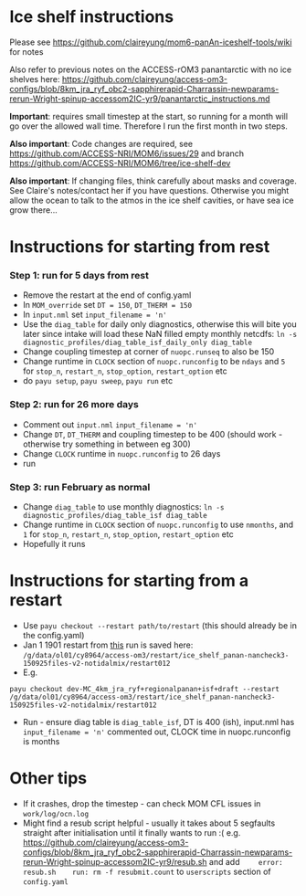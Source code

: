 # Ice shelf instructions

Please see https://github.com/claireyung/mom6-panAn-iceshelf-tools/wiki for notes

Also refer to previous notes on the ACCESS-rOM3 panantarctic with no ice shelves here: https://github.com/claireyung/access-om3-configs/blob/8km_jra_ryf_obc2-sapphirerapid-Charrassin-newparams-rerun-Wright-spinup-accessom2IC-yr9/panantarctic_instructions.md

**Important**: requires small timestep at the start, so running for a month will go over the allowed wall time. Therefore I run the first month in two steps. 

**Also important**: Code changes are required, see https://github.com/ACCESS-NRI/MOM6/issues/29 and branch https://github.com/ACCESS-NRI/MOM6/tree/ice-shelf-dev

**Also important**: If changing files, think carefully about masks and coverage. See Claire's notes/contact her if you have questions. Otherwise you might allow the ocean to talk to the atmos in the ice shelf cavities, or have sea ice grow there... 

# Instructions for starting from rest
### Step 1: run for 5 days from rest
- Remove the restart at the end of config.yaml
- In `MOM_override` set `DT = 150`, `DT_THERM = 150`
- In `input.nml` set `input_filename = 'n'`
- Use the `diag_table` for daily only diagnostics, otherwise this will bite you later since intake will load these NaN filled empty monthly netcdfs: 
`ln -s diagnostic_profiles/diag_table_isf_daily_only diag_table `
- Change coupling timestep at corner of `nuopc.runseq` to also be 150
- Change runtime in `CLOCK` section of `nuopc.runconfig` to be `ndays` and `5` for `stop_n`, `restart_n`, `stop_option`, `restart_option` etc
- do `payu setup`, `payu sweep`, `payu run` etc

### Step 2: run for 26 more days
- Comment out `input.nml` `input_filename = 'n'`
- Change `DT`, `DT_THERM` and coupling timestep to be 400 (should work - otherwise try something in between eg 300)
- Change `CLOCK` runtime in `nuopc.runconfig` to 26 days
- run

### Step 3: run February as normal
- Change `diag_table` to use monthly diagnostics: `ln -s diagnostic_profiles/diag_table_isf diag_table`
- Change runtime in `CLOCK` section of `nuopc.runconfig` to use `nmonths`, and `1` for `stop_n`, `restart_n`, `stop_option`, `restart_option` etc
- Hopefully it runs

# Instructions for starting from a restart
- Use `payu checkout --restart path/to/restart` (this should already be in the config.yaml)
- Jan 1 1901 restart from [this](https://github.com/claireyung/access-om3-configs/tree/ice_shelf_panan-nancheck3-150925files-notidalmix) run is saved here: `/g/data/ol01/cy8964/access-om3/restart/ice_shelf_panan-nancheck3-150925files-v2-notidalmix/restart012` 
- E.g.
```
payu checkout dev-MC_4km_jra_ryf+regionalpanan+isf+draft --restart /g/data/ol01/cy8964/access-om3/restart/ice_shelf_panan-nancheck3-150925files-v2-notidalmix/restart012
```
- Run - ensure diag table is `diag_table_isf`, DT is 400 (ish), input.nml has `input_filename = 'n'` commented out, CLOCK time in nuopc.runconfig is months

# Other tips
- If it crashes, drop the timestep - can check MOM CFL issues in `work/log/ocn.log`
- Might find a resub script helpful - usually it takes about 5 segfaults straight after initialisation until it finally wants to run :( e.g. https://github.com/claireyung/access-om3-configs/blob/8km_jra_ryf_obc2-sapphirerapid-Charrassin-newparams-rerun-Wright-spinup-accessom2IC-yr9/resub.sh and add `    error: resub.sh    run: rm -f resubmit.count` to `userscripts` section of `config.yaml`
